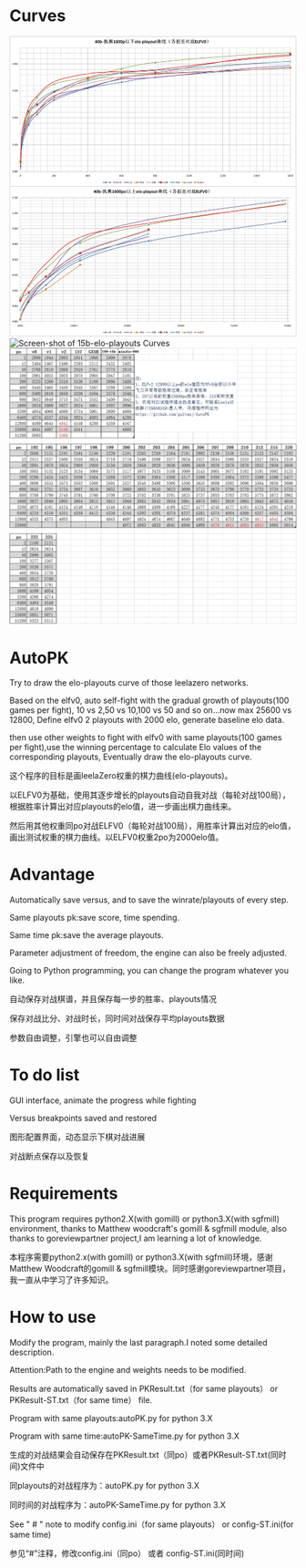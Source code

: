 # Curves
![Screen-shot of 40b-elo-playouts Curves](https://github.com/guitanj/AutoPK/blob/master/curves/40b-elo-playoutsCurve-updateTo225.jpg "Screen-shot of 40b-elo-playouts Curves")
![Screen-shot of 15b-elo-playouts Curves](https://github.com/guitanj/AutoPK/blob/master/curves/15b-elo-playoutsCurve-update157-990.jpg "Screen-shot of 15b-elo-playouts Curves")
![权重playouts值对应elo分对照表-基于各自100局对战测试（设定ELFV0 2po为2000）](https://github.com/guitanj/AutoPK/blob/master/elo/playoutsVSEloList-update225.jpg "playouts vs elo list")

# AutoPK
Try to draw the elo-playouts curve of those leelazero networks.

Based on the elfv0, auto self-fight with the gradual growth of playouts(100 games per fight), 10 vs 2,50 vs 10,100 vs 50 and so on...now max 25600 vs 12800, Define elfv0 2 playouts with 2000 elo, generate baseline elo data.

then use other weights to fight with elfv0 with same playouts(100 games per fight),use the winning percentage to calculate Elo values of the corresponding playouts, Eventually draw the elo-playouts curve.

这个程序的目标是画leelaZero权重的棋力曲线(elo-playouts)。

以ELFV0为基础，使用其逐步增长的playouts自动自我对战（每轮对战100局），根据胜率计算出对应playouts的elo值，进一步画出棋力曲线来。

然后用其他权重同po对战ELFV0（每轮对战100局），用胜率计算出对应的elo值，画出测试权重的棋力曲线。以ELFV0权重2po为2000elo值。

# Advantage
Automatically save versus, and to save the winrate/playouts of every step.

Same playouts pk:save score, time spending.

Same time pk:save the average playouts.

Parameter adjustment of freedom, the engine can also be freely adjusted.

Going to Python programming, you can change the program whatever you like.

自动保存对战棋谱，并且保存每一步的胜率、playouts情况

保存对战比分、对战时长，同时间对战保存平均playouts数据

参数自由调整，引擎也可以自由调整

# To do list
GUI interface, animate the progress while fighting

Versus breakpoints saved and restored

图形配置界面，动态显示下棋对战进展

对战断点保存以及恢复

# Requirements
This program requires python2.X(with gomill) or python3.X(with sgfmill) environment, thanks to Matthew woodcraft's gomill & sgfmill module, also thanks to goreviewpartner project,I am learning a lot of knowledge.

本程序需要python2.x(with gomill) or python3.X(with sgfmill)环境，感谢Matthew Woodcraft的gomill & sgfmill模块。同时感谢goreviewpartner项目，我一直从中学习了许多知识。

# How to use
Modify the program, mainly the last paragraph.I noted some detailed description. 

Attention:Path to the engine and weights needs to be modified.

Results are automatically saved in PKResult.txt（for same playouts） or PKResult-ST.txt（for same time） file.

Program with same playouts:autoPK.py for python 3.X

Program with same time:autoPK-SameTime.py for python 3.X

生成的对战结果会自动保存在PKResult.txt（同po）或者PKResult-ST.txt(同时间)文件中

同playouts的对战程序为：autoPK.py for python 3.X

同时间的对战程序为：autoPK-SameTime.py for python 3.X

See " # " note to modify config.ini（for same playouts） or config-ST.ini(for same time)

参见“#”注释，修改config.ini（同po） 或者 config-ST.ini(同时间)
